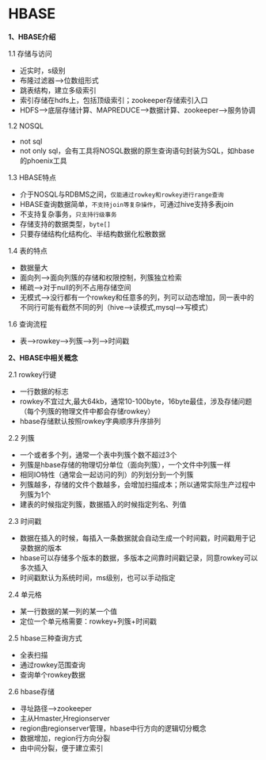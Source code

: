 # HBASE
**1、HBASE介绍**

1.1 存储与访问
- 近实时，s级别
- 布隆过滤器-->位数组形式
- 跳表结构，建立多级索引
- 索引存储在hdfs上，包括顶级索引；zookeeper存储索引入口
- HDFS-->底层存储计算、MAPREDUCE-->数据计算、zookeeper-->服务协调

1.2 NOSQL
- not sql
- not only sql，会有工具将NOSQL数据的原生查询语句封装为SQL，如hbase的phoenix工具

1.3 HBASE特点
- 介于NOSQL与RDBMS之间，`仅能通过rowkey和rowkey进行range查询`
- HBASE查询数据简单，`不支持join等复杂操作`，可通过hive支持多表join
- 不支持复杂事务，`只支持行级事务`
- 存储支持的数据类型，`byte[]`
- 只要存储结构化结构化、半结构数据化松散数据

1.4 表的特点
- 数据量大
- 面向列-->面向列簇的存储和权限控制，列簇独立检索
- 稀疏-->对于null的列不占用存储空间
- 无模式-->没行都有一个rowkey和任意多的列，列可以动态增加，同一表中的不同行可能有截然不同的列（hive-->读模式,mysql-->写模式）

1.6 查询流程
- 表-->rowkey-->列簇-->列-->时间戳


**2、HBASE中相关概念**

2.1 rowkey行键
- 一行数据的标志
- rowkey不宜过大,最大64kb，通常10-100byte，16byte最佳，涉及存储问题（每个列簇的物理文件中都会存储rowkey）
- hbase存储默认按照rowkey字典顺序升序排列

2.2 列簇
- 一个或者多个列，通常一个表中列簇个数不超过3个
- 列簇是hbase存储的物理切分单位（面向列簇），一个文件中列簇一样
- 相同IO特性（通常会一起访问的列）的列划分到一个列簇
- 列簇越多，存储的文件个数越多，会增加扫描成本；所以通常实际生产过程中列簇为1个
- 建表的时候指定列簇，数据插入的时候指定列名、列值

2.3 时间戳
- 数据在插入的时候，每插入一条数据就会自动生成一个时间戳，时间戳用于记录数据的版本
- hbase可以存储多个版本的数据，多版本之间靠时间戳记录，同意rowkey可以多次插入
- 时间戳默认为系统时间，ms级别，也可以手动指定

2.4 单元格
- 某一行数据的某一列的某一个值
- 定位一个单元格需要：rowkey+列簇+时间戳

2.5 hbase三种查询方式
- 全表扫描
- 通过rowkey范围查询
- 查询单个rowkey数据

2.6 hbase存储
- 寻址路径-->zookeeper
- 主从Hmaster,Hregionserver
- region由regionserver管理，hbase中行方向的逻辑切分概念
- 数据增加，region行方向分裂
- 由中间分裂，便于建立索引
